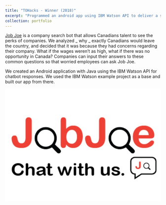 ```yaml
---
title: "TOHacks - Winner (2018)"
excerpt: "Programmed an android app using IBM Watson API to deliver a satisfying user experience for connecting top applicants with top companies.<br/><img src='/images/JOB.png' height='300' width='500' >"
collection: portfolio
---
```


[Job Joe](https://devpost.com/software/job-joe) is a company search bot that allows Canadians talent to see the perks of companies. We analyzed _ why _ exactly Canadians would leave the country, and decided that it was because they had concerns regarding their company. What if the wages weren’t as high, what if there was no opportunity in Canada? Companies can input their answers to these common questions so that worried employees can ask Job Joe.

We created an Android application with Java using the IBM Watson API for chatbot responses. We used the IBM Watson example project as a base and built our app from there.

<p align="center">
<img src='/images/JOB.png' />
</p>
